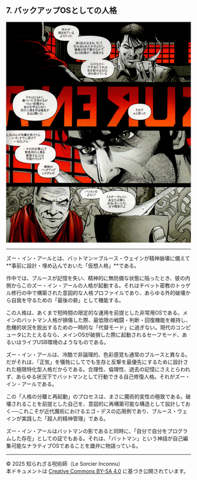 ## 7. バックアップOSとしての人格

<div align="center">
 <img src="tougel_02.jpg" width="600">
</div>

---

ズー・イン・アールとは、バットマン＝ブルース・ウェインが精神崩壊に備えて**事前に設計・埋め込んでおいた「仮想人格」**である。

作中では、ブルースが記憶を失い、精神的に無防備な状態に陥ったとき、彼の内側からこのズー・イン・アールの人格が起動する。それはチベット密教のトゥゲル修行の中で構築された意図的な人格プロファイルであり、あらゆる外的破壊から自我を守るための「最後の砦」として機能する。

この人格は、あくまで短時間の限定的な運用を前提とした非常用OSである。メインのバットマン人格が損傷した際、最低限の戦闘・判断・回復機能を維持し、危機的状況を脱出するための一時的な「代替モード」に過ぎない。現代のコンピュータにたとえるなら、メインOSが破損した際に起動されるセーフモード、あるいはライブUSB環境のようなものである。

ズー・イン・アールは、冷酷で非論理的、色彩感覚も通常のブルースと異なる。だがそれは、「正気」を犠牲にしてでも生存と反撃を最優先にするために設計された極限特化型人格だからである。合理性、倫理性、過去の記憶にさえとらわれず、あらゆる状況下でバットマンとして行動できる自己修復人格。それがズー・イン・アールである。

この「人格の分離と再起動」のプロセスは、まさに魔術的変性の極致である。破壊されることを前提とした自己を、意図的に再構築可能な構造として設計しておく──これこそが近代魔術におけるエゴ・デスの応用例であり、ブルース・ウェインが実践した「超人的精神管理」である。

ズー・イン・アールはバットマンの影であると同時に、「自分で自分をプログラムした存在」としての証でもある。それは、「バットマン」という神話が自己編集可能なナラティブOSであることを雄弁に物語っている。

---

© 2025 知られざる呪術師（Le Sorcier Inconnu）  
本ドキュメントは [Creative Commons BY-SA 4.0](https://creativecommons.org/licenses/by-sa/4.0/deed.ja) に基づき公開されています。
